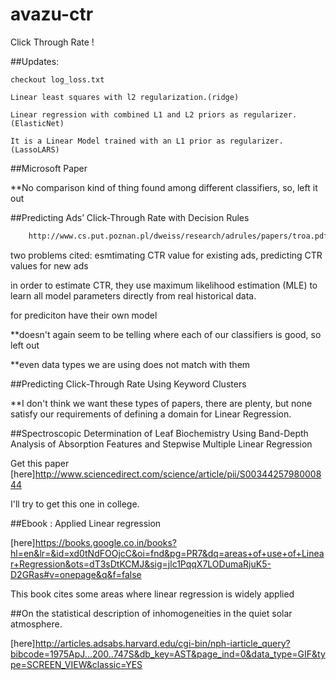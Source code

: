 # avazu-ctr
Click Through Rate !

##Updates:
	
	checkout log_loss.txt

	Linear least squares with l2 regularization.(ridge)

	Linear regression with combined L1 and L2 priors as regularizer. (ElasticNet)

	It is a Linear Model trained with an L1 prior as regularizer. (LassoLARS)


##Microsoft Paper

**No comparison kind of thing found among different classifiers, so, left it out

##Predicting Ads’ Click-Through Rate with Decision Rules

```bash
	http://www.cs.put.poznan.pl/dweiss/research/adrules/papers/troa.pdf
```

two problems cited: esmtimating CTR value for existing ads, predicting CTR values for new ads

in  order  to  estimate  CTR,  they  use maximum  likelihood  estimation  (MLE)  to  learn  all  model parameters directly from real historical data.

for prediciton have their own model

**doesn't again seem to be telling where each of our classifiers is good, so left out

**even data types we are using does not match with them

##Predicting Click-Through Rate Using Keyword Clusters

**I don't think we want these types of papers, there are plenty, but none satisfy our requirements of defining a domain for Linear Regression.

##Spectroscopic Determination of Leaf Biochemistry Using Band-Depth Analysis of Absorption Features and Stepwise Multiple Linear Regression

Get this paper [here]http://www.sciencedirect.com/science/article/pii/S0034425798000844

I'll try to get this one in college.

##Ebook : Applied Linear regression

[here]https://books.google.co.in/books?hl=en&lr=&id=xd0tNdFOOjcC&oi=fnd&pg=PR7&dq=areas+of+use+of+Linear+Regression&ots=dT3sDtKCMJ&sig=jlc1PqqX7LODumaRjuK5-D2GRas#v=onepage&q&f=false

This book cites some areas where linear regression is widely applied

##On the statistical description of inhomogeneities in the quiet solar atmosphere.

[here]http://articles.adsabs.harvard.edu/cgi-bin/nph-iarticle_query?bibcode=1975ApJ...200..747S&db_key=AST&page_ind=0&data_type=GIF&type=SCREEN_VIEW&classic=YES

